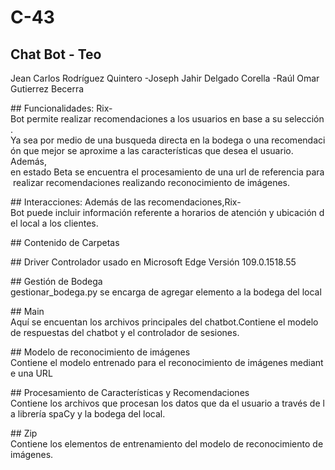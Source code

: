 # C-43

## Chat Bot - Teo
Jean Carlos Rodríguez Quintero -Joseph Jahir Delgado Corella -Raúl Omar Gutierrez Becerra

 
## Funcionalidades: 
Rix-Bot permite realizar recomendaciones a los usuarios en base a su selección. 
Ya sea por medio de una busqueda directa en la bodega o una recomendación que mejor se aproxime a las características que desea el usuario. 
Además, en estado Beta se encuentra el procesamiento de una url de referencia para realizar recomendaciones realizando reconocimiento de imágenes.

## Interacciones: 
Además de las recomendaciones,Rix-Bot puede incluir información referente a horarios de atención y ubicación del local a los clientes.  

## Contenido de Carpetas 

## Driver 
Controlador usado en Microsoft Edge Versión 109.0.1518.55 

## Gestión de Bodega 
gestionar_bodega.py se encarga de agregar elemento a la bodega del local 

## Main 
Aquí se encuentan los archivos principales del chatbot.Contiene el modelo de respuestas del chatbot y el controlador de sesiones. 

## Modelo de reconocimiento de imágenes 
Contiene el modelo entrenado para el reconocimiento de imágenes mediante una URL 

## Procesamiento de Características y Recomendaciones 
Contiene los archivos que procesan los datos que da el usuario a través de la librería spaCy y la bodega del local. 

## Zip 
Contiene los elementos de entrenamiento del modelo de reconocimiento de imágenes.
